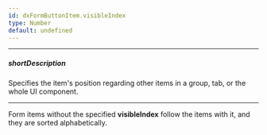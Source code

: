 ```yaml
---
id: dxFormButtonItem.visibleIndex
type: Number
default: undefined
---
```

---
##### shortDescription
Specifies the item's position regarding other items in a group, tab, or the whole UI component.

---
Form items without the specified **visibleIndex** follow the items with it, and they are sorted alphabetically.